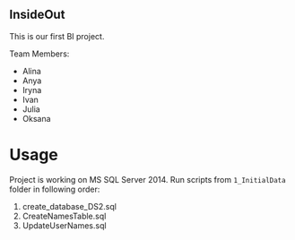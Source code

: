 ## InsideOut

This is our first BI project.

Team Members:
- Alina
- Anya
- Iryna
- Ivan
- Julia
- Oksana

# Usage
Project is working on MS SQL Server 2014.
Run scripts from `1_InitialData` folder in following order:
1. create_database_DS2.sql
2. CreateNamesTable.sql
3. UpdateUserNames.sql
